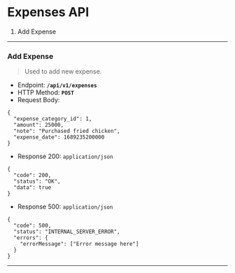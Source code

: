 # Expenses API
1. Add Expense

---

### Add Expense
> Used to add new expense.

+ Endpoint: **`/api/v1/expenses`**
+ HTTP Method: **`POST`**
+ Request Body:
```json5
{
  "expense_category_id": 1,
  "amount": 25000,
  "note": "Purchased fried chicken",
  "expense_date": 1689235200000
}
```

+ Response 200: `application/json`
```json5
{
  "code": 200,
  "status": "OK",
  "data": true
}
```

+ Response 500: `application/json`
```json5
{
  "code": 500,
  "status": "INTERNAL_SERVER_ERROR",
  "errors": {
    "errorMessage": ["Error message here"]
  }
}
```
---